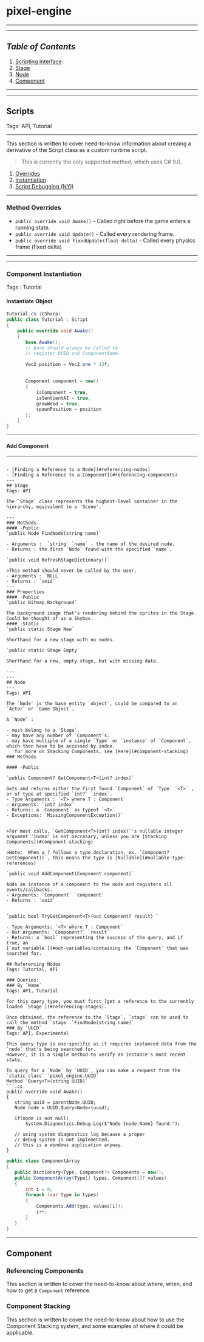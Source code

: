 # **pixel-engine**
---
---

## *Table of Contents*
1. [Scripting Interface](#scripting-interface)
1. [Stage](#stage)
1. [Node](#node)
1. [Component](#component)

---
---


## Scripts
Tags: API, Tutorial

---

 This section is written to cover need-to-know information about creaing a derivative of the Script class as a custom runtime script.
 > This is currently the only supported method, which uses C# 9.0.

  1. [Overrides](#method-overrides)
  1. [Instantiation](#component-instantiation)
  1. [Script Debugging (NYI)](#debugging)
  ---
### Method Overrides  
- `public override void Awake()` - Called right before the game enters a running state.
- `public override void Update()`  - Called every rendering frame.
- `public override void FixedUpdate(float delta)` - Called every physics frame (fixed delta)
---
---
### Component Instantiation
Tags : Tutorial

 
#### Instantiate Object
 ```.cs
 Tutorial.cs (CSharp)
 public class Tutorial : Script
 {
	 public override void Awake()
	 {
		base.Awake(); 
		// base should always be called to 
		// register UUID and ComponentName.

		Vec2 position = Vec2.one * 13f;
		

		Component component = new()
		{
			isComponent = true,
			isSentientAI = true,
			growWeed = true,
			spawnPosition = position
		};
	 } 
}
 ```
 ---
#### Add Component
 ---

 ```
  
 - [Finding a Reference to a Node](#referencing-nodes)
 - [Finding a Reference to a Component](#referencing-components)
---
## Stage
Tags: API

The `Stage` class represents the highest-level container in the hierarchy, equivalent to a 'Scene'.

---
### Methods
#### -Public 
`public Node FindNode(string name)`
 
 - Arguments :  `string` `name` - the name of the desired node.
 - Returns : the first `Node` found with the specified `name`.

 `public void RefreshStageDictionary()` 

 >This method should never be called by the user.
 - Arguments : `NULL`
 - Returns : `void`
 ---
### Properties 
#### -Public 
 `public Bitmap Background`

The background image that's rendering behind the sprites in the Stage.
Could be thought of as a Skybox.
#### -Static
 `public static Stage New`
		 
Shorthand for a new stage with no nodes.

 `public static Stage Empty`

Shorthand for a new, empty stage, but with missing data.

---
---
## Node
---
Tags: API

The `Node` is the base entity `object`, could be compared to an `Actor` or `Game Object`.

A `Node` :

- must belong to a `Stage`.
- may have any number of `Component`s.
- may have multiple of a single `Type` or `instance` of `Component`, which then have to be accessed by index.
    for more on Stacking Components, see [Here](#component-stacking)
### Methods

#### -Public

`public Component? GetComponent<T>(int? index)`

Gets and returns either the first found `Component` of `Type` `<T>` , or of type at specified `int?` `index`. 
- Type Arguments : `<T> where T : Component`
- Arguments: `int? index` 
- Returns: a `Component` as typeof `<T>`
- Exceptions: `MissingComponentException()`

			
>For most calls, `GetComponent<T>(int? index)`'s nullable integer argument 'index' is not neccesary, unless you are [Stacking Components](#component-stacking) 

>Note:  When a ? follows a type declaration, ex. `Component? GetComponent()`, this means the type is [Nullable](#nullable-type-references)

`public void AddComponent(Component component)`
 
 Adds an instance of a component to the node and registers all events/callbacks.
 - Arguments: `Component` `component`
 - Returns : `void`


 `public bool TryGetComponent<T>(out Component? result) `
 
 - Type Arguments: `<T> where T : Component`
 - Out Arguments: `Component?` `result`
 - Returns: a `bool` representing the success of the query, and if true, an 
 [`out variable`](#out-variables)containing the `Component` that was searched for.

 ## Referencing Nodes
 Tags: Tutorial, API

 ### Queries:
 ### By `Name`
 Tags: API, Tutorial

 For this query type, you must first [get a reference to the currently loaded `Stage`](#referencing-stages). 
 
 Once obtained, the reference to the `Stage`, `stage` can be used to call the method `stage`.`FindNode(string name)`
 ### By `UUID`
 Tags: API, Experimental

 This query type is use-specific as it requires instanced data from the `node` that's being searched for.
 However, it is a simple method to verify an instance's most recent state.

 To query for a `Node` by `UUID`, you can make a request from the `static class` `pixel_engine.UUID`
 Method `Query<T>(string UUID)`
 ```.cs 
 public override void Awake()
 {
	string uuid = parentNode.UUID; 
	Node node = UUID.Query<Node>(uuid);

	if(node is not null) 
		System.Diagnostics.Debug.Log($"Node {node.Name} found.");

	// using system diagnostics log because a proper 
	// debug system is not implemented.
	// this is a windows application anyway.
 }
 ```

 ``` componentArray.cs 
public class ComponentArray
{
    public Dictionary<Type, Component?> Components = new();
    public ComponentArray(Type[] types, Component[]? values)
    {
        int i = 0; 
        foreach (var type in types)
        {
            Components.Add(type, values[i]);
            i++;
        }
    }
 }
 ```


---

## Component
### Referencing Components
 This section is written to cover the need-to-know about where, when, and how to get a `Component` reference.
### Component Stacking
 This section is written to cover the need-to-know about how to use the Component Stacking system, and some
 examples of where it could be applicable. 

















